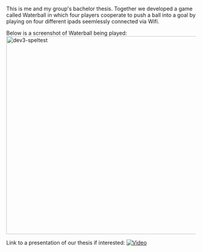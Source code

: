 This is me and my group's bachelor thesis. Together we developed a game called Waterball in which four players cooperate to push a ball into a goal by playing on four different ipads seemlessly connected via Wifi.

Below is a screenshot of Waterball being played:
<img width="528" alt="dev3-speltest" src="https://github.com/AntonGole/4in1/assets/55693360/6db30b01-29c8-473a-b6de-b1551ea94cae">

Link to a presentation of our thesis if interested:
[![Video](https://img.youtube.com/vi/jXnoFqcAkQA/maxresdefault.jpg)](https://www.youtube.com/watch?v=iS5_kYONqAw&ab_channel=Eatmee)
